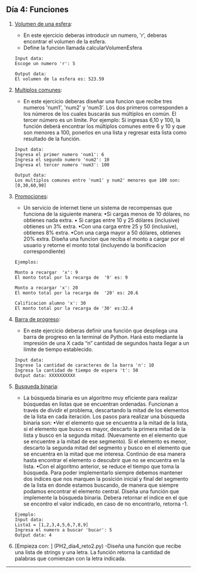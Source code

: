 ## Día 4: Funciones


1. [Volumen de una esfera](PH2_dia4_facil_1.py):
   - En este ejercicio deberas introducir un numero, 'r', deberas encontrar el volumen de la esfera. 
   - Define la funcion llamada calcularVolumenEsfera

    ```
    Input data:
    Escoge un numero 'r': 5

    Output data:
    El volumen de la esfera es: 523.59
    ```
2. [Multiplos comunes](PH2_dia4_facil_1.py):
   
      
   - En este ejercicio deberas diseñar una funcion que recibe tres numeros 'num1', 'num2' y 'num3'. Los dos primeros corresponden a los números de los cuales buscarás sus múltiplos en común. El tercer número es un límite. Por ejemplo: Si ingresas 6,10 y 100, la función deberá encontrar los múltiplos comunes entre 6 y 10 y que son menores a 100, ponerlos en una lista y regresar esta lista como resultado de la función.  
  
    ```
    Input data:
    Ingresa el primer numero 'num1': 6
    Ingresa el segundo numero 'num2': 10
    Ingresa el tercer numero 'num3': 100

    Output data:
    Los multiplos comunes entre 'num1' y num2' menores que 100 son: [0,30,60,90]
    ```

3. [Promociones](PH2_dia4_intermedio_2.py): 
   
      - Un servicio de internet tiene un sistema de recompensas que funciona de la siguiente manera: 
     •Si cargas menos de 10 dólares, no obtienes nada extra. 
     • Si cargas entre 10 y 25 dólares (inclusive) obtienes un 3% extra.
     •Con una carga entre 25 y 50 (inclusive), obtienes 8% extra.
     •Con una carga mayor a 50 dólares, obtienes 20% extra. 
    Diseña una funcion que reciba el monto a cargar por el usuario y retorne el monto total (incluyendo la     bonificacion correspondiente)
    ```
    Ejemplos:

    Monto a recargar  'x': 9
    El monto total por la recarga de  '9' es: 9 

    Monto a recargar 'x': 20
    El monto total por la recarga de  '20' es: 20.6 

    Calificacion alumno 'x': 30  
    El monto total por la recarga de '30' es:32.4
    ```

4. [Barra de progreso](PH2_dia4_intermedio_3.py):
   - En este ejercicio deberas definir una función que despliega una barra de progreso en la terminal de Python. 
   Hará esto mediante la impresión de una X cada “n” cantidad de segundos hasta llegar a un límite de tiempo establecido. 
    ```
    Input data:
    Ingrese la cantidad de caracteres de la barra 'n': 10
    Ingresa la cantidad de tiempo de espera 't': 50 
    Output data: XXXXXXXXXX

    ```

5. [Busqueda binaria](PH2_dia4_reto_1.py):
   - La búsqueda binaria es un algoritmo muy eficiente para realizar búsquedas en listas que se encuentran ordenadas. Funcionan a través de dividir el problema, descartando la mitad de los elementos de la lista en cada iteración. Los pasos para realizar una búsqueda binaria son:
    •Ver el elemento que se encuentra a la mitad de la lista, si el elemento que busco es mayor, descarto la primera mitad de la lista y busco en la segunda mitad. (Nuevamente en el elemento que se encuentre a la mitad de ese segmento). 
Si el elemento es menor, descarto la segunda mitad del segmento y busco en el elemento que se encuentra en la mitad que me interesa. Continúo de esa manera hasta encontrar el elemento o descubrir que no se encuentra en la lista. 
    •Con el algoritmo anterior, se reduce el tiempo que toma la búsqueda. Para poder implementarlo siempre debemos mantener dos índices que nos marquen la posición inicial y final del segmento de la lista en donde estamos buscando, de manera que siempre podamos encontrar el elemento central. 
    Diseña una función que implemente la búsqueda binaria. Debera retornar el indice en el que se encontro el valor indicado, en caso de no encontrarlo, retorna -1.

    ```
    Ejemplo:
    Input data:
    Lista1 = [1,2,3,4,5,6,7,8,9]
    Ingresa el numero a buscar 'bucar': 5
    Output data: 4
    ```

6. [Empieza con: ] (PH2_dia4_reto2.py)
    -Diseña una función que recibe una lista de strings y una letra. La función retorna la cantidad de palabras que comienzan con la letra indicada. 

---

